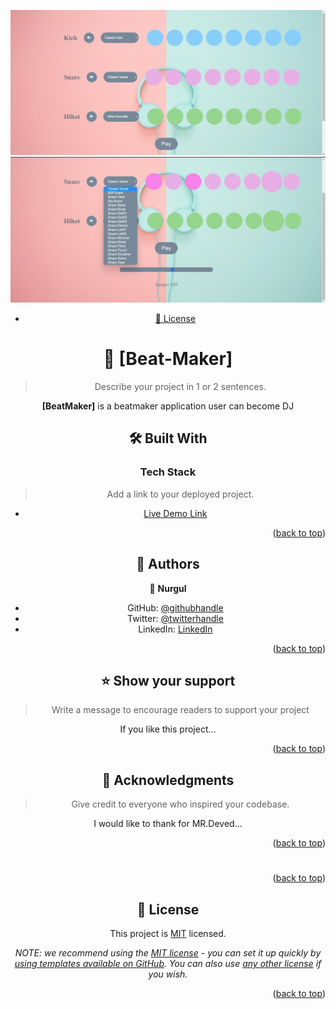 <a name="readme-top"></a>

<p align="center">
  <img src="./assets/tempo.jpeg" width="700" title="hover text">
  <img src="./assets/tempo1.jpeg" width="700" alt="accessibility text">
</p>
<div align="center">
  <!-- You are encouraged to replace this logo with your own! Otherwise you can also remove it. -->
  
- [📝 License](#license)

<!-- PROJECT DESCRIPTION -->

# 📖 [Beat-Maker] <a name="BeatMaker Project"></a>

> Describe your project in 1 or 2 sentences.

**[BeatMaker]** is a beatmaker application user can become DJ

## 🛠 Built With <a name="Javascript, HTML, CSS"></a>

### Tech Stack <a name="tech-stack"></a>

>

> Add a link to your deployed project.

- [Live Demo Link](https://darling-pastelito-6cdcbc.netlify.app/)

<p align="right">(<a href="#readme-top">back to top</a>)</p>

<!-- GETTING STARTED -->

<!-- AUTHORS -->

## 👥 Authors <a name="authors"></a>

👤 **Nurgul**

- GitHub: [@githubhandle](https://github.com/NurkaAmre)
- Twitter: [@twitterhandle](https://twitter.com/AmreNurgul)
- LinkedIn: [LinkedIn](https://www.linkedin.com/in/amre-nurgul/)

<p align="right">(<a href="#readme-top">back to top</a>)</p>

<!-- SUPPORT -->

## ⭐️ Show your support <a name="support"></a>

> Write a message to encourage readers to support your project

If you like this project...

<p align="right">(<a href="#readme-top">back to top</a>)</p>

<!-- ACKNOWLEDGEMENTS -->

## 🙏 Acknowledgments <a name="acknowledgements"></a>

> Give credit to everyone who inspired your codebase.

I would like to thank for MR.Deved...

<p align="right">(<a href="#readme-top">back to top</a>)</p>

<!-- FAQ (optional) -->

#

<p align="right">(<a href="#readme-top">back to top</a>)</p>

<!-- LICENSE -->

## 📝 License <a name="license"></a>

This project is [MIT](./LICENSE) licensed.

_NOTE: we recommend using the [MIT license](https://choosealicense.com/licenses/mit/) - you can set it up quickly by [using templates available on GitHub](https://docs.github.com/en/communities/setting-up-your-project-for-healthy-contributions/adding-a-license-to-a-repository). You can also use [any other license](https://choosealicense.com/licenses/) if you wish._

<p align="right">(<a href="#readme-top">back to top</a>)</p>
